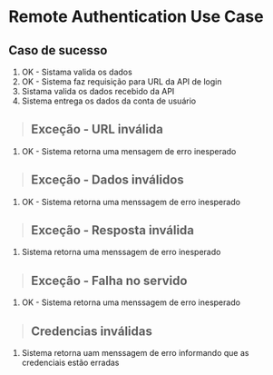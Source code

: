 # Remote Authentication Use Case

## Caso de sucesso
1. OK - Sistama valida os dados
2. OK - Sistema faz requisição para URL da API de login
3. Sistama valida os dados recebido da API
4. Sistema entrega os dados da conta de usuário

> ## Exceção - URL inválida
1. OK - Sistema retorna uma mensagem de erro inesperado

> ## Exceção - Dados inválidos
1. OK - Sistema retorna uma menssagem de erro inesperado

> ## Exceção - Resposta inválida
1. Sistema retorna uma menssagem de erro inesperado

> ## Exceção - Falha no servido
1. OK - Sistema retorna uma menssagem de erro inesperado

> ## Credencias inválidas
1. Sistema retorna uam menssagem de erro informando que as credenciais estão erradas